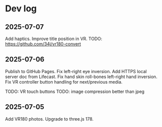 # Dev log

## 2025-07-07

Add haptics.
Improve title position in VR.
TODO: https://github.com/34j/vr180-convert

## 2025-07-06

Publish to GitHub Pages.
Fix left-right eye inversion.
Add HTTPS local server doc from Lifecast.
Fix hand skin roll-bones left-right hand inversion.
Fix VR controller button handling for next/previous media.

TODO: VR touch buttons
TODO: image compression better than jpeg

## 2025-07-05

Add VR180 photos.
Upgrade to three.js 178.

